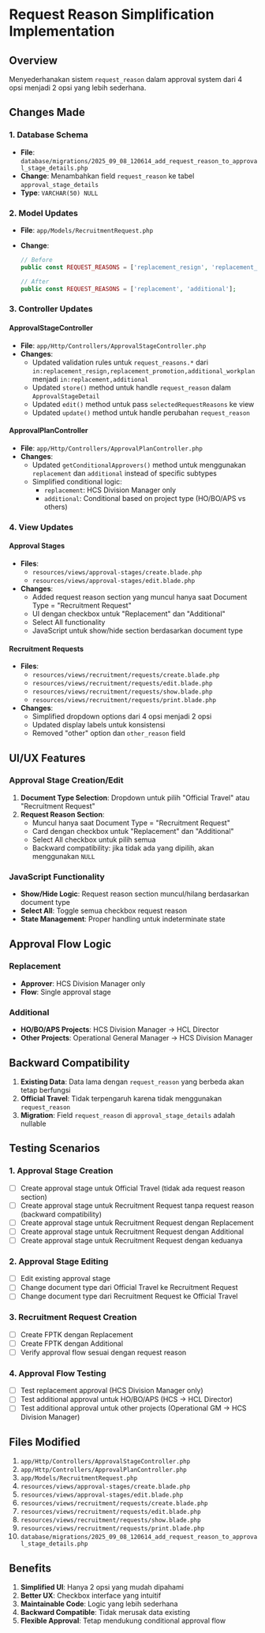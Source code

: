 # Request Reason Simplification Implementation

## Overview

Menyederhanakan sistem `request_reason` dalam approval system dari 4 opsi menjadi 2 opsi yang lebih sederhana.

## Changes Made

### 1. Database Schema

-   **File**: `database/migrations/2025_09_08_120614_add_request_reason_to_approval_stage_details.php`
-   **Change**: Menambahkan field `request_reason` ke tabel `approval_stage_details`
-   **Type**: `VARCHAR(50) NULL`

### 2. Model Updates

-   **File**: `app/Models/RecruitmentRequest.php`
-   **Change**:

    ```php
    // Before
    public const REQUEST_REASONS = ['replacement_resign', 'replacement_promotion', 'additional_workplan', 'other'];

    // After
    public const REQUEST_REASONS = ['replacement', 'additional'];
    ```

### 3. Controller Updates

#### ApprovalStageController

-   **File**: `app/Http/Controllers/ApprovalStageController.php`
-   **Changes**:
    -   Updated validation rules untuk `request_reasons.*` dari `in:replacement_resign,replacement_promotion,additional_workplan` menjadi `in:replacement,additional`
    -   Updated `store()` method untuk handle `request_reason` dalam `ApprovalStageDetail`
    -   Updated `edit()` method untuk pass `selectedRequestReasons` ke view
    -   Updated `update()` method untuk handle perubahan `request_reason`

#### ApprovalPlanController

-   **File**: `app/Http/Controllers/ApprovalPlanController.php`
-   **Changes**:
    -   Updated `getConditionalApprovers()` method untuk menggunakan `replacement` dan `additional` instead of specific subtypes
    -   Simplified conditional logic:
        -   `replacement`: HCS Division Manager only
        -   `additional`: Conditional based on project type (HO/BO/APS vs others)

### 4. View Updates

#### Approval Stages

-   **Files**:
    -   `resources/views/approval-stages/create.blade.php`
    -   `resources/views/approval-stages/edit.blade.php`
-   **Changes**:
    -   Added request reason section yang muncul hanya saat Document Type = "Recruitment Request"
    -   UI dengan checkbox untuk "Replacement" dan "Additional"
    -   Select All functionality
    -   JavaScript untuk show/hide section berdasarkan document type

#### Recruitment Requests

-   **Files**:
    -   `resources/views/recruitment/requests/create.blade.php`
    -   `resources/views/recruitment/requests/edit.blade.php`
    -   `resources/views/recruitment/requests/show.blade.php`
    -   `resources/views/recruitment/requests/print.blade.php`
-   **Changes**:
    -   Simplified dropdown options dari 4 opsi menjadi 2 opsi
    -   Updated display labels untuk konsistensi
    -   Removed "other" option dan `other_reason` field

## UI/UX Features

### Approval Stage Creation/Edit

1. **Document Type Selection**: Dropdown untuk pilih "Official Travel" atau "Recruitment Request"
2. **Request Reason Section**:
    - Muncul hanya saat Document Type = "Recruitment Request"
    - Card dengan checkbox untuk "Replacement" dan "Additional"
    - Select All checkbox untuk pilih semua
    - Backward compatibility: jika tidak ada yang dipilih, akan menggunakan `NULL`

### JavaScript Functionality

-   **Show/Hide Logic**: Request reason section muncul/hilang berdasarkan document type
-   **Select All**: Toggle semua checkbox request reason
-   **State Management**: Proper handling untuk indeterminate state

## Approval Flow Logic

### Replacement

-   **Approver**: HCS Division Manager only
-   **Flow**: Single approval stage

### Additional

-   **HO/BO/APS Projects**: HCS Division Manager → HCL Director
-   **Other Projects**: Operational General Manager → HCS Division Manager

## Backward Compatibility

1. **Existing Data**: Data lama dengan `request_reason` yang berbeda akan tetap berfungsi
2. **Official Travel**: Tidak terpengaruh karena tidak menggunakan `request_reason`
3. **Migration**: Field `request_reason` di `approval_stage_details` adalah nullable

## Testing Scenarios

### 1. Approval Stage Creation

-   [ ] Create approval stage untuk Official Travel (tidak ada request reason section)
-   [ ] Create approval stage untuk Recruitment Request tanpa request reason (backward compatibility)
-   [ ] Create approval stage untuk Recruitment Request dengan Replacement
-   [ ] Create approval stage untuk Recruitment Request dengan Additional
-   [ ] Create approval stage untuk Recruitment Request dengan keduanya

### 2. Approval Stage Editing

-   [ ] Edit existing approval stage
-   [ ] Change document type dari Official Travel ke Recruitment Request
-   [ ] Change document type dari Recruitment Request ke Official Travel

### 3. Recruitment Request Creation

-   [ ] Create FPTK dengan Replacement
-   [ ] Create FPTK dengan Additional
-   [ ] Verify approval flow sesuai dengan request reason

### 4. Approval Flow Testing

-   [ ] Test replacement approval (HCS Division Manager only)
-   [ ] Test additional approval untuk HO/BO/APS (HCS → HCL Director)
-   [ ] Test additional approval untuk other projects (Operational GM → HCS Division Manager)

## Files Modified

1. `app/Http/Controllers/ApprovalStageController.php`
2. `app/Http/Controllers/ApprovalPlanController.php`
3. `app/Models/RecruitmentRequest.php`
4. `resources/views/approval-stages/create.blade.php`
5. `resources/views/approval-stages/edit.blade.php`
6. `resources/views/recruitment/requests/create.blade.php`
7. `resources/views/recruitment/requests/edit.blade.php`
8. `resources/views/recruitment/requests/show.blade.php`
9. `resources/views/recruitment/requests/print.blade.php`
10. `database/migrations/2025_09_08_120614_add_request_reason_to_approval_stage_details.php`

## Benefits

1. **Simplified UI**: Hanya 2 opsi yang mudah dipahami
2. **Better UX**: Checkbox interface yang intuitif
3. **Maintainable Code**: Logic yang lebih sederhana
4. **Backward Compatible**: Tidak merusak data existing
5. **Flexible Approval**: Tetap mendukung conditional approval flow
